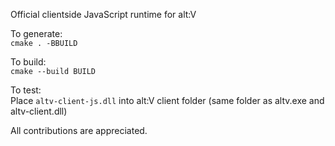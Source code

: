 Official clientside JavaScript runtime for alt:V

To generate:  
`cmake . -BBUILD`  

To build:  
`cmake --build BUILD`  

To test:  
Place `altv-client-js.dll` into alt:V client folder (same folder as altv.exe and altv-client.dll)  

All contributions are appreciated.  
